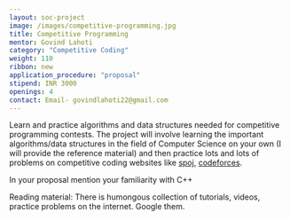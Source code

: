 ```yaml
---
layout: soc-project
image: /images/competitive-programming.jpg
title: Competitive Programming 
mentor: Govind Lahoti
category: "Competitive Coding"
weight: 110
ribbon: new
application_procedure: "proposal"
stipend: INR 3000
openings: 4
contact: Email- govindlahoti22@gmail.com
---
```


Learn and practice algorithms and data structures needed for competitive programming contests. The project will involve learning the important algorithms/data structures in the field of Computer Science on your own (I will provide the reference material) and then practice lots and lots of problems on competitive coding websites like [spoj](https://www.spoj.com), [codeforces](https://www.codeforces.com).

<!--break-->

In your proposal mention your familiarity with C++

Reading material: There is humongous collection of tutorials, videos, practice problems on the internet. Google them.